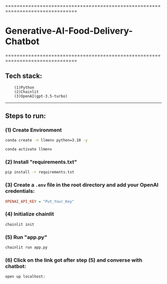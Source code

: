 ===============================================================================
# Generative-AI-Food-Delivery-Chatbot
===============================================================================

## Tech stack:
        (1)Python
        (2)Chainlit
        (3)OpenAI(gpt-3.5-turbo)        
-------------------------------------------------------------------------------
## Steps to run:

### (1) Create Environment
```bash
conda create -n llmenv python=3.10 -y
```
```bash
conda activate llmenv
```

### (2) Install "requirements.txt"
```bash
pip install -r requirements.txt
```

### (3) Create a `.env` file in the root directory and add your OpenAI credentials:
```ini
OPENAI_API_KEY = "Put_Your_Key"
```

### (4) Initialize chainlit
```bash
chainlit init
```

### (5) Run "app.py"
```bash
chainlit run app.py
```

### (6) Click on the link got after step (5) and converse with chatbot:
```bash
open up localhost:
```